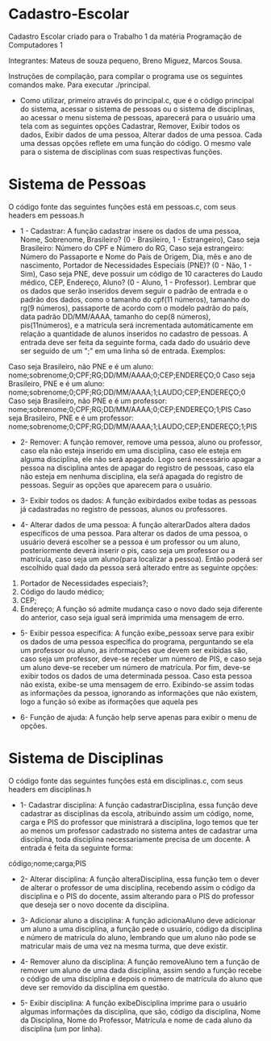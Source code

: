 # Cadastro-Escolar
Cadastro Escolar criado para o Trabalho 1 da matéria Programação de Computadores 1

Integrantes: Mateus de souza pequeno, Breno Miguez, Marcos Sousa.

Instruções de compilação, para compilar o programa use os seguintes comandos make. Para executar ./principal.

* Como utilizar, primeiro através do principal.c, que é o código principal do sistema, acessar o sistema de pessoas ou o sistema de disciplinas, ao acessar o menu sistema de pessoas, aparecerá para o usuário uma tela com as seguintes opções Cadastrar, Remover, Exibir todos os dados, Exibir dados de uma pessoa, Alterar dados de uma pessoa. Cada uma dessas opções reflete em uma função do código. O mesmo vale para o sistema de disciplinas com suas respectivas funções.

# Sistema de Pessoas
O código fonte das seguintes funções está em pessoas.c, com seus headers em pessoas.h
* 1 - Cadastrar: A função cadastrar insere os dados de uma pessoa, Nome, Sobrenome, Brasileiro? (0 - Brasileiro, 1 - Estrangeiro), Caso seja Brasileiro: Número do CPF e Número do RG, Caso seja estrangeiro: Número do Passaporte e Nome do País de Origem,
Dia, mês e ano de nascimento, Portador de Necessidades Especiais (PNE)? (0 - Não, 1 - Sim), Caso seja PNE, deve possuir um código  de 10 caracteres do Laudo médico, CEP, Endereço, Aluno? (0 - Aluno, 1 - Professor).
Lembrar que os dados que serão inseridos devem seguir o padrão de entrada e o padrão dos dados, como o tamanho do cpf(11 números), tamanho do rg(9 números), passaporte de acordo com o modelo padrão do país, data padrão DD/MM/AAAA, tamanho do cep(8 números),  pis(11números), e a matrícula será incrementada automáticamente em relação a quantidade de alunos inseridos no cadastro de pessoas.
A entrada deve ser feita da seguinte forma, cada dado do usuário deve ser seguido de um ";" em uma linha só de entrada.
Exemplos:

Caso seja Brasileiro, não PNE e é um aluno:
nome;sobrenome;0;CPF;RG;DD/MM/AAAA;0;CEP;ENDEREÇO;0
Caso seja Brasileiro, PNE e é um aluno:
nome;sobrenome;0;CPF;RG;DD/MM/AAAA;1;LAUDO;CEP;ENDEREÇO;0
Caso seja Brasileiro, não PNE e é um professor:
nome;sobrenome;0;CPF;RG;DD/MM/AAAA;0;CEP;ENDEREÇO;1;PIS
Caso seja Brasileiro, PNE e é um professor:
nome;sobrenome;0;CPF;RG;DD/MM/AAAA;1;LAUDO;CEP;ENDEREÇO;1;PIS

* 2- Remover: A função remover, remove uma pessoa, aluno ou professor, caso ela não esteja inserido em uma disciplina, caso ele esteja em alguma disciplina, ele não será apagado. Logo será necessário apagar a pessoa na disciplina antes de apagar do registro de pessoas, caso ela não esteja em nenhuma disciplina, ela seŕá apagada do registro de pessoas.
Seguir as opções que aparecem para o usuário.

* 3- Exibir todos os dados: A função exibirdados exibe todas as pessoas já cadastradas no registro de pessoas, alunos ou professores.

* 4- Alterar dados de uma pessoa: A função alterarDados altera dados específicos de uma pessoa.
Para alterar os dados de uma pessoa, o usuário deverá escolher se a pessoa é um professor ou um aluno, posteriormente deverá inserir o pis, caso seja um professor ou a matrícula, caso seja um aluno(para localizar a pessoa).
Então poderá ser escolhido qual dado da pessoa será alterado entre as seguinte opções:
1. Portador de Necessidades especiais?;
2. Código do laudo médico;
3. CEP;
4. Endereço;
A função só admite mudança caso o novo dado seja diferente do anterior, caso seja igual será imprimida uma mensagem de erro.

* 5- Exibir pessoa específica: A função exibe_pessoax  serve para exibir os dados de uma pessoa específica do programa, perguntando se ela um professor ou aluno, as informações que devem ser exibidas são, caso seja um professor, deve-se receber um número de PIS, e caso seja um aluno deve-se receber um número de matrícula. Por fim, deve-se exibir todos os dados de uma determinada pessoa. Caso esta pessoa não exista, exibe-se uma mensagem de erro. Exibindo-se assim todas as informações da pessoa, ignorando as informações que não existem, logo a função só exibe as iformações que aquela pes

* 6- Função de ajuda: A função help serve apenas para exibir o menu de opções.

# Sistema de Disciplinas
O código fonte das seguintes funções está em disciplinas.c, com seus headers em disciplinas.h
* 1- Cadastrar disciplina: A função cadastrarDisciplina, essa função deve cadastrar as disciplinas da escola, atribuindo assim um código, nome, carga e PIS do professor que ministrará a disciplina, logo temos que ter ao menos um professor cadastrado no sistema antes de cadastrar uma disciplina, toda disciplina necessariamente precisa de um docente.
A entrada é feita da seguinte forma: 

código;nome;carga;PIS

* 2- Alterar disciplina: A função alteraDisciplina, essa função tem o dever de alterar o professor de uma disciplina, recebendo assim o código da disciplina e o PIS do docente, assim alterando para o PIS do professor que deseja ser o novo docente da disciplina.

* 3- Adicionar aluno a disciplina: A função adicionaAluno deve adicionar um aluno a uma disciplina, a função pede o usuário, código da disciplina e número de matricula do aluno, lembrando que um aluno não pode se matricular mais de uma vez na mesma turma, que deve existir.

* 4- Remover aluno da disciplina: A função removeAluno tem a função de remover um aluno de uma dada disciplina, assim sendo a função recebe o código de uma disciplina e depois o número de matrícula do aluno que deve ser removido da disciplina em questão.

* 5- Exibir disciplina: A função exibeDisciplina imprime para o usuário algumas informações da disciplina, que são, código da disciplina, Nome da Disciplina, Nome do Professor, Matrícula e nome de cada aluno da disciplina (um por linha).
